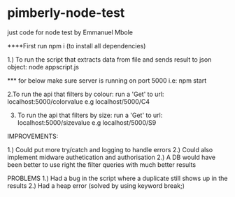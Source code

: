 # pimberly-node-test

just code for node test by Emmanuel Mbole

\*\*\*\*First run npm i (to install all dependencies)

1.) To run the script that extracts data from file and sends result to json object:
node appscript.js

\*\*\* for below make sure server is running on port 5000 i.e: npm start

2.To run the api that filters by colour:
run a 'Get' to url: localhost:5000/colorvalue e.g localhost/5000/C4

3. To run the api that filters by size:
   run a 'Get' to url: localhost:5000/sizevalue e.g localhost/5000/S9

IMPROVEMENTS:

1.) Could put more try/catch and logging to handle errors
2.) Could also implement midware authetication and authorisation
2.) A DB would have been better to use right the filter queries with much better results

PROBLEMS
1.) Had a bug in the script where a duplicate still shows up in the results
2.) Had a heap error (solved by using keyword break;)
